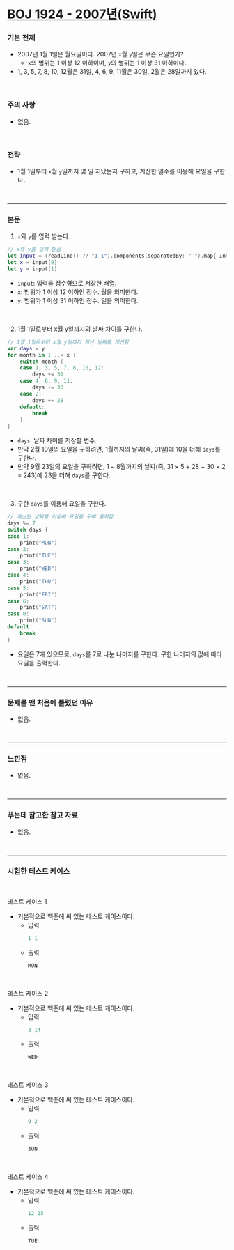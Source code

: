 # [BOJ 1924 - 2007년(Swift)](https://www.acmicpc.net/problem/1924)

### 기본 전제<br/>
 - 2007년 1월 1일은 월요일이다. 2007년 `x`월 `y`일은 무슨 요일인가?<br/>
    - `x`의 범위는 1 이상 12 이하이며, `y`의 범위는 1 이상 31 이하이다.<br/>
 - 1, 3, 5, 7, 8, 10, 12월은 31일, 4, 6, 9, 11월은 30일, 2월은 28일까지 있다.<br/> 
<br/>

### 주의 사항<br/>
 - 없음.<br/>
<br/>

### 전략<br/>
 - 1월 1일부터 `x`월 `y`일까지 몇 일 지났는지 구하고, 계산한 일수를 이용해 요일을 구한다.<br/>
<br/>

---
### 본문<br/>

1. `x`와 `y`를 입력 받는다.<br/>
```Swift
// x와 y를 입력 받음
let input = (readLine() ?? "1 1").components(separatedBy: " ").map{ Int($0) ?? 1 }
let x = input[0]
let y = input[1]
```
 - `input`: 입력을 정수형으로 저장한 배열.<br/>
 - `x`: 범위가 1 이상 12 이하인 정수. 월을 의미한다.<br/>
 - `y`: 범위가 1 이상 31 이하인 정수. 일을 의미한다.<br/>
 <br/>

2. 1월 1일로부터 x월 y일까지의 날짜 차이를 구한다.<br/>
```Swift
// 1월 1일로부터 x월 y일까지 지난 날짜를 계산함
var days = y
for month in 1 ..< x {
    switch month {
    case 1, 3, 5, 7, 8, 10, 12:
        days += 31
    case 4, 6, 9, 11:
        days += 30
    case 2:
        days += 28
    default:
        break
    }
}
```
 - `days`: 날짜 차이를 저장할 변수.<br/>
 - 만약 2월 10일의 요일을 구하려면, 1월까지의 날짜(즉, 31일)에 10을 더해 `days`를 구한다.<br/>
 - 만약 9월 23일의 요일을 구하려면, 1 ~ 8월까지의 날짜(즉, 31 × 5 + 28 + 30 × 2 = 243)에 23을 더해 `days`를 구한다.<br/>
 <br/>

3. 구한 `days`를 이용해 요일을 구한다.<br/>
```Swift
// 계산한 날짜를 이용해 요일을 구해 출력함
days %= 7
switch days {
case 1:
    print("MON")
case 2:
    print("TUE")
case 3:
    print("WED")
case 4:
    print("THU")
case 5:
    print("FRI")
case 6:
    print("SAT")
case 0:
    print("SUN")
default:
    break
}
```
 - 요일은 7개 있으므로, `days`를 7로 나눈 나머지를 구한다. 구한 나머지의 값에 따라 요일을 출력한다.<br/>
<br/>

---
### 문제를 맨 처음에 틀렸던 이유<br/>
- 없음.<br/>
<br/>

---
### 느낀점<br/>
- 없음.<br/>
<br/>

--- 
### 푸는데 참고한 참고 자료<br/>
- 없음.<br/>
<br/>

---
### 시험한 테스트 케이스
<br/>

테스트 케이스 1<br/>
- 기본적으로 백준에 써 있는 테스트 케이스이다.<br/>
    - 입력
        ```Swift
        1 1
        ```
    - 출력
        ```Swift
        MON
        ```
<br/>

테스트 케이스 2<br/>
- 기본적으로 백준에 써 있는 테스트 케이스이다.<br/>
    - 입력
        ```Swift
        3 14
        ```
    - 출력
        ```Swift
        WED
        ```
<br/>

테스트 케이스 3<br/>
- 기본적으로 백준에 써 있는 테스트 케이스이다.<br/>
    - 입력
        ```Swift
        9 2
        ```
    - 출력
        ```Swift
        SUN
        ```
<br/>

테스트 케이스 4<br/>
- 기본적으로 백준에 써 있는 테스트 케이스이다.<br/>
    - 입력
        ```Swift
        12 25
        ```
    - 출력
        ```Swift
        TUE
        ```
<br/>
